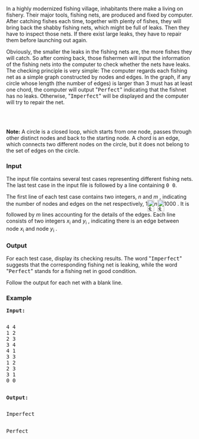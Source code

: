 <p>In a highly modernized fishing village, inhabitants there make a living on fishery. Their major tools, fishing nets, are produced and fixed by computer. After catching fishes each time, together with plenty of fishes, they will bring back the shabby fishing nets, which might be full of leaks. Then they have to inspect those nets. If there exist large leaks, they have to repair them before launching out again.</p>
<p>Obviously, the smaller the leaks in the fishing nets are, the more fishes they will catch. So after coming back, those fishermen will input the information of the fishing nets into the computer to check whether the nets have leaks. The checking principle is very simple: The computer regards each fishing net as a simple graph constructed by nodes and edges. In the graph, if any circle whose length (the number of edges) is larger than 3 must has at least one chord, the computer will output "<tt>Perfect</tt>" indicating that the fishnet has no leaks. Otherwise, "<tt>Imperfect</tt>" will be displayed and the computer will try to repair the net.</p>
<p>&nbsp;</p>
<p><br><strong>Note:</strong>&nbsp;A circle is a closed loop, which starts from one node, passes through other distinct nodes and back to the starting node. A chord is an edge, which connects two different nodes on the circle, but it does not belong to the set of edges on the circle.</p>
<h3>Input</h3>
<p>The input file contains several test cases representing different fishing nets. The last test case in the input file is followed by a line containing&nbsp;<tt>0 0</tt>.</p>
<p>The first line of each test case contains two integers,&nbsp;<span><em>n</em></span>&nbsp;and&nbsp;<span><em>m</em></span>&nbsp;, indicating the number of nodes and edges on the net respectively,&nbsp;<span>1<img src="file://TasT6icn.png" border="0" alt="$ \le$" width="18" height="31" align="MIDDLE"><em>n</em><img src="file://TWyxXDNu.png" border="0" alt="$ \le$" width="18" height="31" align="MIDDLE">1000</span>&nbsp;. It is followed by&nbsp;<span><em>m</em></span>&nbsp;lines accounting for the details of the edges. Each line consists of two integers&nbsp;<span><em>x</em><sub>i</sub></span>&nbsp;and&nbsp;<span><em>y</em><sub>i</sub></span>&nbsp;, indicating there is an edge between node&nbsp;<span><em>x</em><sub>i</sub></span>&nbsp;and node&nbsp;<span><em>y</em><sub>i</sub></span>&nbsp;.</p>
<h3>Output</h3>
<p>For each test case, display its checking results. The word "<tt>Imperfect</tt>" suggests that the corresponding fishing net is leaking, while the word "<tt>Perfect</tt>" stands for a fishing net in good condition.</p>
<p>Follow the output for each net with a blank line.</p>
<h3>Example</h3>
<pre><strong>Input:</strong>
</pre>
<pre><pre>4 4
1 2
2 3
3 4
4 1
3 3
1 2
2 3
3 1
0 0</pre>
<strong>Output:</strong></pre>
<pre><pre>Imperfect

Perfect</pre>
</pre>